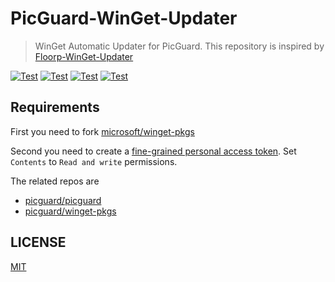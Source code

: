 # PicGuard-WinGet-Updater

> WinGet Automatic Updater for PicGuard. This repository is inspired by [Floorp-WinGet-Updater](https://github.com/Hibi-10000/Floorp-WinGet-Updater)

[![Test](https://github.com/picguard/PicGuard-WinGet-Updater/actions/workflows/gen.yml/badge.svg)](https://github.com/picguard/PicGuard-WinGet-Updater/actions/workflows/gen.yml)
[![Test](https://github.com/picguard/PicGuard-WinGet-Updater/actions/workflows/gen-beta.yml/badge.svg)](https://github.com/picguard/PicGuard-WinGet-Updater/actions/workflows/gen-beta.yml)
[![Test](https://github.com/picguard/PicGuard-WinGet-Updater/actions/workflows/pr.yml/badge.svg)](https://github.com/picguard/PicGuard-WinGet-Updater/actions/workflows/pr.yml)
[![Test](https://github.com/picguard/PicGuard-WinGet-Updater/actions/workflows/pr-beta.yml/badge.svg)](https://github.com/picguard/PicGuard-WinGet-Updater/actions/workflows/pr-beta.yml)

## Requirements

First you need to fork [microsoft/winget-pkgs](https://github.com/microsoft/winget-pkgs)

Second you need to create a [fine-grained personal access token](https://github.com/settings/personal-access-tokens/new). Set `Contents` to `Read and write` permissions.

The related repos are

- [picguard/picguard](https://github.com/picguard/picguard)
- [picguard/winget-pkgs](https://github.com/picguard/winget-pkgs)

## LICENSE

[MIT](https://github.com/picguard/PicGuard-WinGet-Updater/blob/main/LICENSE)
